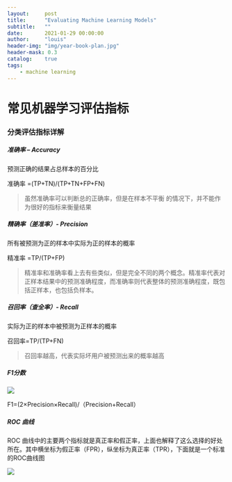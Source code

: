 ```yaml
---
layout:     post
title:      "Evaluating Machine Learning Models"
subtitle:   ""
date:       2021-01-29 00:00:00
author:     "louis"
header-img: "img/year-book-plan.jpg"
header-mask: 0.3
catalog:    true
tags:
    - machine learning
---
```


# 常见机器学习评估指标

### 分类评估指标详解

##### 准确率 – Accuracy

 预测正确的结果占总样本的百分比
    
 准确率 =(TP+TN)/(TP+TN+FP+FN)

> 虽然准确率可以判断总的正确率，但是在样本不平衡 的情况下，并不能作为很好的指标来衡量结果

##### 精确率（差准率）- Precision

所有被预测为正的样本中实际为正的样本的概率

精准率 =TP/(TP+FP)

> 精准率和准确率看上去有些类似，但是完全不同的两个概念。精准率代表对正样本结果中的预测准确程度，而准确率则代表整体的预测准确程度，既包括正样本，也包括负样本。
 
##### 召回率（查全率）- Recall

实际为正的样本中被预测为正样本的概率
    
召回率=TP/(TP+FN)

> 召回率越高，代表实际坏用户被预测出来的概率越高

##### F1分数
![](https://github.com/Jaxon-xy/Jaxon-xy.github.io/raw/master/portfolio/images/post-precision-Recall.png)
    
F1=(2×Precision×Recall)/（Precision+Recall）

##### ROC 曲线
    
ROC 曲线中的主要两个指标就是真正率和假正率，上面也解释了这么选择的好处所在。其中横坐标为假正率（FPR），纵坐标为真正率（TPR），下面就是一个标准的ROC曲线图
    
![](https://github.com/Jaxon-xy/Jaxon-xy.github.io/raw/master/portfolio/images/post-roc.png)
    

    
    